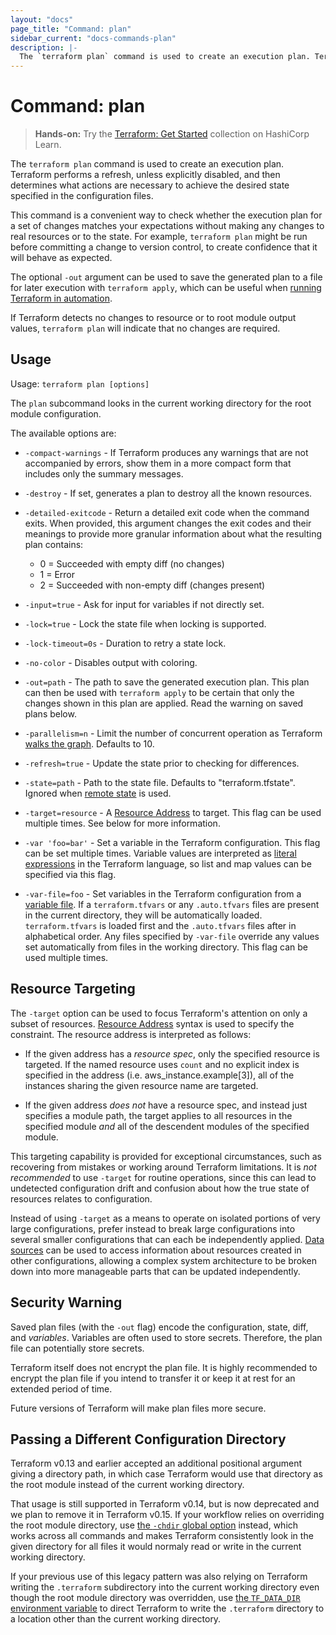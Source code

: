 ```yaml
---
layout: "docs"
page_title: "Command: plan"
sidebar_current: "docs-commands-plan"
description: |-
  The `terraform plan` command is used to create an execution plan. Terraform performs a refresh, unless explicitly disabled, and then determines what actions are necessary to achieve the desired state specified in the configuration files. The plan can be saved using `-out`, and then provided to `terraform apply` to ensure only the pre-planned actions are executed.
---
```


# Command: plan

> **Hands-on:** Try the [Terraform: Get Started](https://learn.hashicorp.com/collections/terraform/aws-get-started?utm_source=WEBSITE&utm_medium=WEB_IO&utm_offer=ARTICLE_PAGE&utm_content=DOCS) collection on HashiCorp Learn.

The `terraform plan` command is used to create an execution plan. Terraform
performs a refresh, unless explicitly disabled, and then determines what
actions are necessary to achieve the desired state specified in the
configuration files.

This command is a convenient way to check whether the execution plan for a
set of changes matches your expectations without making any changes to
real resources or to the state. For example, `terraform plan` might be run
before committing a change to version control, to create confidence that it
will behave as expected.

The optional `-out` argument can be used to save the generated plan to a file
for later execution with `terraform apply`, which can be useful when
[running Terraform in automation](https://learn.hashicorp.com/tutorials/terraform/automate-terraform?in=terraform/automation&utm_source=WEBSITE&utm_medium=WEB_IO&utm_offer=ARTICLE_PAGE&utm_content=DOCS).

If Terraform detects no changes to resource or to root module output values,
`terraform plan` will indicate that no changes are required.

## Usage

Usage: `terraform plan [options]`

The `plan` subcommand looks in the current working directory for the root module
configuration.

The available options are:

* `-compact-warnings` - If Terraform produces any warnings that are not
  accompanied by errors, show them in a more compact form that includes only
  the summary messages.

* `-destroy` - If set, generates a plan to destroy all the known resources.

* `-detailed-exitcode` - Return a detailed exit code when the command exits.
  When provided, this argument changes the exit codes and their meanings to
  provide more granular information about what the resulting plan contains:
  * 0 = Succeeded with empty diff (no changes)
  * 1 = Error
  * 2 = Succeeded with non-empty diff (changes present)

* `-input=true` - Ask for input for variables if not directly set.

* `-lock=true` - Lock the state file when locking is supported.

* `-lock-timeout=0s` - Duration to retry a state lock.

* `-no-color` - Disables output with coloring.

* `-out=path` - The path to save the generated execution plan. This plan
  can then be used with `terraform apply` to be certain that only the
  changes shown in this plan are applied. Read the warning on saved
  plans below.

* `-parallelism=n` - Limit the number of concurrent operation as Terraform
  [walks the graph](/docs/internals/graph.html#walking-the-graph). Defaults
  to 10.

* `-refresh=true` - Update the state prior to checking for differences.

* `-state=path` - Path to the state file. Defaults to "terraform.tfstate".
  Ignored when [remote state](/docs/language/state/remote.html) is used.

* `-target=resource` - A [Resource
  Address](/docs/cli/state/resource-addressing.html) to target. This flag can
  be used multiple times. See below for more information.

* `-var 'foo=bar'` - Set a variable in the Terraform configuration. This flag
  can be set multiple times. Variable values are interpreted as
  [literal expressions](/docs/language/expressions/types.html) in the
  Terraform language, so list and map values can be specified via this flag.

* `-var-file=foo` - Set variables in the Terraform configuration from
  a [variable file](/docs/language/values/variables.html#variable-definitions-tfvars-files). If
  a `terraform.tfvars` or any `.auto.tfvars` files are present in the current
  directory, they will be automatically loaded. `terraform.tfvars` is loaded
  first and the `.auto.tfvars` files after in alphabetical order. Any files
  specified by `-var-file` override any values set automatically from files in
  the working directory. This flag can be used multiple times.

## Resource Targeting

The `-target` option can be used to focus Terraform's attention on only a
subset of resources.
[Resource Address](/docs/cli/state/resource-addressing.html) syntax is used
to specify the constraint. The resource address is interpreted as follows:

* If the given address has a _resource spec_, only the specified resource
  is targeted. If the named resource uses `count` and no explicit index
  is specified in the address (i.e. aws_instance.example[3]), all of the instances sharing the given
  resource name are targeted.

* If the given address _does not_ have a resource spec, and instead just
  specifies a module path, the target applies to all resources in the
  specified module _and_ all of the descendent modules of the specified
  module.

This targeting capability is provided for exceptional circumstances, such
as recovering from mistakes or working around Terraform limitations. It
is *not recommended* to use `-target` for routine operations, since this can
lead to undetected configuration drift and confusion about how the true state
of resources relates to configuration.

Instead of using `-target` as a means to operate on isolated portions of very
large configurations, prefer instead to break large configurations into
several smaller configurations that can each be independently applied.
[Data sources](/docs/language/data-sources/index.html) can be used to access
information about resources created in other configurations, allowing
a complex system architecture to be broken down into more manageable parts
that can be updated independently.

## Security Warning

Saved plan files (with the `-out` flag) encode the configuration,
state, diff, and _variables_. Variables are often used to store secrets.
Therefore, the plan file can potentially store secrets.

Terraform itself does not encrypt the plan file. It is highly
recommended to encrypt the plan file if you intend to transfer it
or keep it at rest for an extended period of time.

Future versions of Terraform will make plan files more
secure.

## Passing a Different Configuration Directory

Terraform v0.13 and earlier accepted an additional positional argument giving
a directory path, in which case Terraform would use that directory as the root
module instead of the current working directory.

That usage is still supported in Terraform v0.14, but is now deprecated and we
plan to remove it in Terraform v0.15. If your workflow relies on overriding
the root module directory, use
[the `-chdir` global option](./#switching-working-directory-with-chdir)
instead, which works across all commands and makes Terraform consistently look
in the given directory for all files it would normaly read or write in the
current working directory.

If your previous use of this legacy pattern was also relying on Terraform
writing the `.terraform` subdirectory into the current working directory even
though the root module directory was overridden, use
[the `TF_DATA_DIR` environment variable](/docs/cli/config/environment-variables.html#tf_data_dir)
to direct Terraform to write the `.terraform` directory to a location other
than the current working directory.

